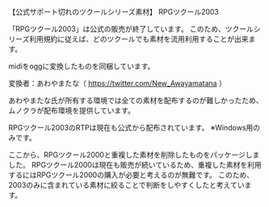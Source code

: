 【公式サポート切れのツクールシリーズ素材】
RPGツクール2003

「RPGツクール2003」は公式の販売が終了しています。
このため、ツクールシリーズ利用規約に従えば、どのツクールでも素材を流用利用することが出来ます。

midiをoggに変換したものを同梱しています。

変換者：あわやまたな（ https://twitter.com/New_Awayamatana ）


あわやまたな氏が所有する環境では全ての素材を配布するのが難しかったため、ムノクラが配布環境を提供しています。

RPGツクール2003のRTPは現在も公式から配布されています。
※Windows用のみです。

ここから、RPGツクール2000と重複した素材を削除したものをパッケージしました。
RPGツクール2000は現在も販売が続いているため、重複した素材を利用するにはRPGツクール2000の購入が必要と考えるのが無難です。
このため、2003のみに含まれている素材に絞ることで判断をしやすくしたと考えています。